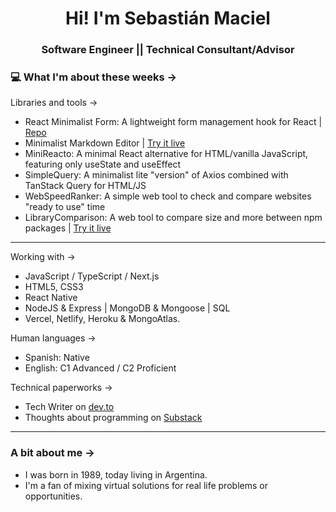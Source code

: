 <h1 align="center"> Hi! I'm Sebastián Maciel </h1>
<h3 align="center"> Software Engineer || Technical Consultant/Advisor </h3>

### 💻 What I'm about these weeks ->

Libraries and tools ->

- React Minimalist Form: A lightweight form management hook for React | [Repo](https://github.com/SebastianMaciel/react-minimalist-form)
- Minimalist Markdown Editor | [Try it live](https://mmp.sebastianmaciel.dev/)
- MiniReacto: A minimal React alternative for HTML/vanilla JavaScript, featuring only useState and useEffect
- SimpleQuery: A minimalist lite "version" of Axios combined with TanStack Query for HTML/JS
- WebSpeedRanker: A simple web tool to check and compare websites "ready to use" time
- LibraryComparison: A web tool to compare size and more between npm packages | [Try it live](https://ls.sebastianmaciel.dev/)

---

Working with ->

- JavaScript / TypeScript / Next.js
- HTML5, CSS3
- React Native
- NodeJS & Express | MongoDB & Mongoose | SQL
- Vercel, Netlify, Heroku & MongoAtlas.

Human languages ->

- Spanish: Native
- English: C1 Advanced / C2 Proficient

Technical paperworks ->

- Tech Writer on [dev.to](https://dev.to/sebastianmaciel/)
- Thoughts about programming on [Substack](https://substack.com/@sebastianmaciel)

---

### A bit about me ->

- I was born in 1989, today living in Argentina.
- I'm a fan of mixing virtual solutions for real life problems or opportunities.
